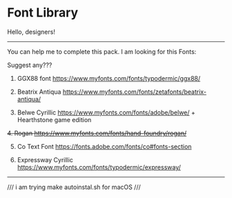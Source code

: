 # Font Library

Hello, designers! 

------------------------------------------------------------------------------------------------------------------------
You can help me to complete this pack.
I am looking for this Fonts:

Suggest any???

1. GGX88 font					https://www.myfonts.com/fonts/typodermic/ggx88/

2. Beatrix Antiqua				https://www.myfonts.com/fonts/zetafonts/beatrix-antiqua/

3. Belwe Cyrillic				https://www.myfonts.com/fonts/adobe/belwe/ + Hearthstone game edition 

<del> 4. Rogan					https://www.myfonts.com/fonts/hand-foundry/rogan/ </del>

5.	Co Text Font 				https://fonts.adobe.com/fonts/co#fonts-section

6. Expressway Cyrillic			https://www.myfonts.com/fonts/typodermic/expressway/


	
------------------------------------------------------------------------------------------------------------------------

/// i am trying make autoinstal.sh for macOS ///